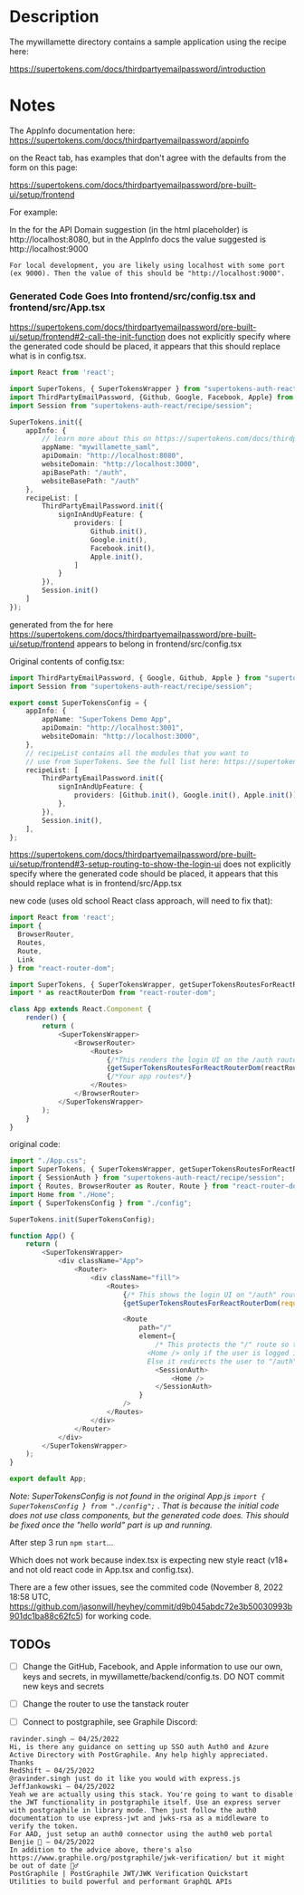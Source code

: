 # Description

The mywillamette directory contains a sample application using the recipe here:

https://supertokens.com/docs/thirdpartyemailpassword/introduction

# Notes

The AppInfo documentation here:  https://supertokens.com/docs/thirdpartyemailpassword/appinfo

on the React tab, has examples that don't agree with the defaults from the form on this page:

https://supertokens.com/docs/thirdpartyemailpassword/pre-built-ui/setup/frontend

For example:

In the for the API Domain suggestion (in the html placeholder) is http://localhost:8080, but in the AppInfo docs the value suggested is http://localhost:9000

```For local development, you are likely using localhost with some port (ex 9000). Then the value of this should be "http://localhost:9000".```

### Generated Code Goes Into frontend/src/config.tsx and frontend/src/App.tsx

https://supertokens.com/docs/thirdpartyemailpassword/pre-built-ui/setup/frontend#2-call-the-init-function does not explicitly specify where the generated code should be placed, it appears that this should replace what is in config.tsx.

```TypeScript
import React from 'react';

import SuperTokens, { SuperTokensWrapper } from "supertokens-auth-react";
import ThirdPartyEmailPassword, {Github, Google, Facebook, Apple} from "supertokens-auth-react/recipe/thirdpartyemailpassword";
import Session from "supertokens-auth-react/recipe/session";

SuperTokens.init({
    appInfo: {
        // learn more about this on https://supertokens.com/docs/thirdpartyemailpassword/appinfo
        appName: "mywillamette_saml",
        apiDomain: "http://localhost:8080",
        websiteDomain: "http://localhost:3000",
        apiBasePath: "/auth",
        websiteBasePath: "/auth"
    },
    recipeList: [
        ThirdPartyEmailPassword.init({
            signInAndUpFeature: {
                providers: [
                    Github.init(),
                    Google.init(),
                    Facebook.init(),
                    Apple.init(),
                ]
            }
        }),
        Session.init()
    ]
});
```

generated from the for here https://supertokens.com/docs/thirdpartyemailpassword/pre-built-ui/setup/frontend appears to belong in frontend/src/config.tsx

Original contents of config.tsx:

```TypeScript
import ThirdPartyEmailPassword, { Google, Github, Apple } from "supertokens-auth-react/recipe/thirdpartyemailpassword";
import Session from "supertokens-auth-react/recipe/session";

export const SuperTokensConfig = {
    appInfo: {
        appName: "SuperTokens Demo App",
        apiDomain: "http://localhost:3001",
        websiteDomain: "http://localhost:3000",
    },
    // recipeList contains all the modules that you want to
    // use from SuperTokens. See the full list here: https://supertokens.com/docs/guides
    recipeList: [
        ThirdPartyEmailPassword.init({
            signInAndUpFeature: {
                providers: [Github.init(), Google.init(), Apple.init()],
            },
        }),
        Session.init(),
    ],
};
```


https://supertokens.com/docs/thirdpartyemailpassword/pre-built-ui/setup/frontend#3-setup-routing-to-show-the-login-ui does not explicitly specify where the generated code should be placed, it appears that this should replace what is in frontend/src/App.tsx

new code (uses old school React class approach, will need to fix that):

```TypeScript
import React from 'react';
import {
  BrowserRouter,
  Routes,
  Route,
  Link
} from "react-router-dom";

import SuperTokens, { SuperTokensWrapper, getSuperTokensRoutesForReactRouterDom } from "supertokens-auth-react";
import * as reactRouterDom from "react-router-dom";

class App extends React.Component {
    render() {
        return (
            <SuperTokensWrapper>
                <BrowserRouter>
                    <Routes>
                        {/*This renders the login UI on the /auth route*/}
                        {getSuperTokensRoutesForReactRouterDom(reactRouterDom)}
                        {/*Your app routes*/}
                    </Routes>
                </BrowserRouter>
            </SuperTokensWrapper>
        );
    }
}
```

original code:

```TypeScript
import "./App.css";
import SuperTokens, { SuperTokensWrapper, getSuperTokensRoutesForReactRouterDom } from "supertokens-auth-react";
import { SessionAuth } from "supertokens-auth-react/recipe/session";
import { Routes, BrowserRouter as Router, Route } from "react-router-dom";
import Home from "./Home";
import { SuperTokensConfig } from "./config";

SuperTokens.init(SuperTokensConfig);

function App() {
    return (
        <SuperTokensWrapper>
            <div className="App">
                <Router>
                    <div className="fill">
                        <Routes>
                            {/* This shows the login UI on "/auth" route */}
                            {getSuperTokensRoutesForReactRouterDom(require("react-router-dom"))}

                            <Route
                                path="/"
                                element={
                                    /* This protects the "/" route so that it shows
                                  <Home /> only if the user is logged in.
                                  Else it redirects the user to "/auth" */
                                    <SessionAuth>
                                        <Home />
                                    </SessionAuth>
                                }
                            />
                        </Routes>
                    </div>
                </Router>
            </div>
        </SuperTokensWrapper>
    );
}

export default App;
```

*Note: SuperTokensConfig is not found in the original App.js `import { SuperTokensConfig } from "./config";` . That is because the initial code does not use class components, but the generated code does.  This should be fixed once the "hello world" part is up and running.*

After step 3 run `npm start`...

Which does not work because index.tsx is expecting new style react (v18+ and not old react code in App.tsx and config.tsx).

There are a few other issues, see the commited code (November 8, 2022 18:58 UTC, https://github.com/jasonwill/heyhey/commit/d9b045abdc72e3b50030993b901dc1ba88c62fc5) for working code.


## TODOs

- [ ] Change the GitHub, Facebook, and Apple information to use our own, keys and secrets, in mywillamette/backend/config.ts.  DO NOT commit new keys and secrets

- [ ] Change the router to use the tanstack router

- [ ] Connect to postgraphile, see Graphile Discord:

```
ravinder.singh — 04/25/2022
Hi, is there any guidance on setting up SSO auth Auth0 and Azure Active Directory with PostGraphile. Any help highly appreciated. Thanks
RedShift — 04/25/2022
@ravinder.singh just do it like you would with express.js
JeffJankowski — 04/25/2022
Yeah we are actually using this stack. You're going to want to disable the JWT functionality in postgraphile itself. Use an express server with postgraphile in library mode. Then just follow the auth0 documentation to use express-jwt and jwks-rsa as a middleware to verify the token.
For AAD, just setup an auth0 connector using the auth0 web portal
Benjie 🔮 — 04/25/2022
In addition to the advice above, there's also https://www.graphile.org/postgraphile/jwk-verification/ but it might be out of date 🤷‍♂️
PostGraphile | PostGraphile JWT/JWK Verification Quickstart
Utilities to build powerful and performant GraphQL APIs
```

